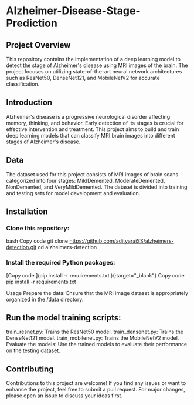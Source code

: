 # Alzheimer-Disease-Stage-Prediction

## Project Overview
This repository contains the implementation of a deep learning model to detect the stage of Alzheimer's disease using MRI images of the brain. The project focuses on utilizing state-of-the-art neural network architectures such as ResNet50, DenseNet121, and MobileNetV2 for accurate classification.

## Introduction
Alzheimer's disease is a progressive neurological disorder affecting memory, thinking, and behavior. Early detection of its stages is crucial for effective intervention and treatment. This project aims to build and train deep learning models that can classify MRI brain images into different stages of Alzheimer's disease.

## Data
The dataset used for this project consists of MRI images of brain scans categorized into four stages: MildDemented, ModerateDemented, NonDemented, and VeryMildDemented. The dataset is divided into training and testing sets for model development and evaluation.

## Installation
### Clone this repository:

bash
Copy code
git clone https://github.com/adityaraiSS/alzheimers-detection.git
cd alzheimers-detection
### Install the required Python packages:

[Copy code ](pip install -r requirements.txt
){:target="_blank"}
Copy code
pip install -r requirements.txt

Usage
Prepare the data: Ensure that the MRI image dataset is appropriately organized in the /data directory.

## Run the model training scripts:

train_resnet.py: Trains the ResNet50 model.
train_densenet.py: Trains the DenseNet121 model.
train_mobilenet.py: Trains the MobileNetV2 model.
Evaluate the models: Use the trained models to evaluate their performance on the testing dataset.

## Contributing
Contributions to this project are welcome! If you find any issues or want to enhance the project, feel free to submit a pull request. For major changes, please open an issue to discuss your ideas first.
